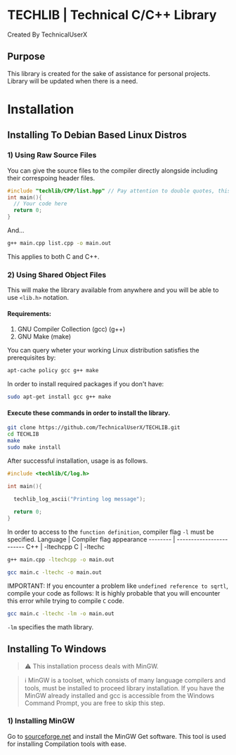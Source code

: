 # TECHLIB | Technical C/C++ Library
Created By TechnicalUserX
## Purpose
This library is created for the sake of assistance for personal projects.
Library will be updated when there is a need.

# Installation
## Installing To Debian Based Linux Distros
### 1) Using Raw Source Files
You can give the source files to the compiler directly alongside including their correspoing header files.
```cpp
#include "techlib/CPP/list.hpp" // Pay attention to double quotes, this is the relative path to your main.cpp file
int main(){
  // Your code here
  return 0;
}
```
And...
```bash
g++ main.cpp list.cpp -o main.out
```
This applies to both C and C++.
### 2) Using Shared Object Files
This will make the library available from anywhere and you will be able to use `<lib.h>` notation.
#### Requirements:
  1. GNU Compiler Collection (gcc) (g++)
  2. GNU Make (make)

You can query wheter your working Linux distribution satisfies the prerequisites by:
```bash
apt-cache policy gcc g++ make
```
In order to install required packages if you don't have:
```bash
sudo apt-get install gcc g++ make
```


#### Execute these commands in order to install the library.
```bash
git clone https://github.com/TechnicalUserX/TECHLIB.git
cd TECHLIB
make
sudo make install
```
After successful installation, usage is as follows.
```c
#include <techlib/C/log.h>

int main(){
  
  techlib_log_ascii("Printing log message");

  return 0;
}
```
In order to access to the `function definition`, compiler flag `-l` must be specified.
Language | Compiler flag appearance
-------- | ------------------------
C++      | -ltechcpp
C        | -ltechc


```bash
g++ main.cpp -ltechcpp -o main.out

gcc main.c -ltechc -o main.out
```
IMPORTANT: If you encounter a problem like `undefined reference to sqrtl`, compile your code as follows:
It is highly probable that you will encounter this error while trying to compile `C` code.
```bash
gcc main.c -ltechc -lm -o main.out
```
`-lm` specifies the math library. 

## Installing To Windows

> ⚠️ This installation process deals with MinGW.

> ℹ️ MinGW is a toolset, which consists of many language compilers and tools, must be installed to proceed library installation.
If you have the MinGW already installed and gcc is accessible from the Windows Command Prompt, you are free to skip this step.

### 1) Installing MinGW
Go to [sourceforge.net](https://sourceforge.net/projects/mingw/) and install the MinGW Get software. This tool is used for installing
Compilation tools with ease.




